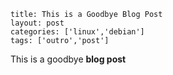 ```
title: This is a Goodbye Blog Post
layout: post
categories: ['linux','debian']
tags: ['outro','post']
```

This is a goodbye **blog post**
